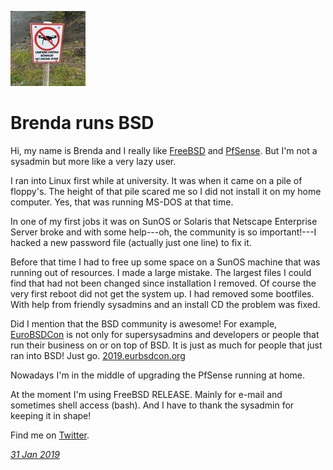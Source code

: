 <p><a href="/" alt="avatar" title="home page"><img src="brenda.jpeg" class="w3"></a></p>

# Brenda runs BSD

Hi, my name is Brenda and I really like [FreeBSD] and [PfSense].
But I'm not a sysadmin but more like a very lazy user.

I ran into Linux first while at university. It was when it came on
a pile of floppy's. The height of that pile scared me so I did not
install it on my home computer. Yes, that was running MS-DOS at that
time.

In one of my first jobs it was on SunOS or Solaris that Netscape
Enterprise Server broke and with some help---oh, the community is
so important!---I hacked a new password file (actually just one
line) to fix it.

Before that time I had to free up some space on a SunOS machine
that was running out of resources. I made a large mistake. The
largest files I could find that had not been changed since installation
I removed. Of course the very first reboot did not get the system
up. I had removed some bootfiles. With help from friendly sysadmins
and an install CD the problem was fixed.

Did I mention that the BSD community is awesome! For example,
[EuroBSDCon] is not only for supersysadmins and developers or people
that run their business on or on top of BSD. It is just as much for
people that just ran into BSD! Just go.
[2019.eurbsdcon.org](https://2019.eurobsdcon.org/)

Nowadays I'm in the middle of upgrading the PfSense running at home.

At the moment I'm using FreeBSD RELEASE. Mainly for e-mail and
sometimes shell access (bash). And I have to thank the sysadmin for
keeping it in shape!

Find me on [Twitter].

_[31 Jan 2019](/raw/people/brenda.md)_

[FreeBSD]: https://www.freebsd.org/
[OpenBSD]: https://www.openbsd.org/
[EuroBSDCon]: https://eurobsdcon.org/
[PfSense]: https://www.pfsense.org/
[Twitter]: https://twitter.com/Brenda_NL
